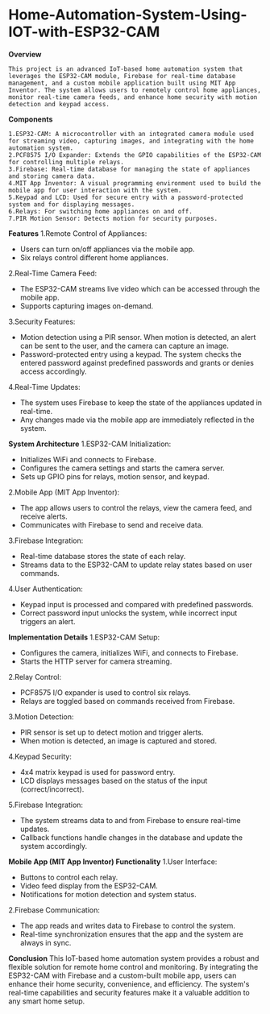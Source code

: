 # Home-Automation-System-Using-IOT-with-ESP32-CAM

**Overview**

    This project is an advanced IoT-based home automation system that leverages the ESP32-CAM module, Firebase for real-time database management, and a custom mobile application built using MIT App Inventor. The system allows users to remotely control home appliances, monitor real-time camera feeds, and enhance home security with motion detection and keypad access.

**Components**

    1.ESP32-CAM: A microcontroller with an integrated camera module used for streaming video, capturing images, and integrating with the home automation system.
    2.PCF8575 I/O Expander: Extends the GPIO capabilities of the ESP32-CAM for controlling multiple relays.
    3.Firebase: Real-time database for managing the state of appliances and storing camera data.
    4.MIT App Inventor: A visual programming environment used to build the mobile app for user interaction with the system.
    5.Keypad and LCD: Used for secure entry with a password-protected system and for displaying messages.
    6.Relays: For switching home appliances on and off.
    7.PIR Motion Sensor: Detects motion for security purposes.

**Features**
1.Remote Control of Appliances:

* Users can turn on/off appliances via the mobile app.
* Six relays control different home appliances.

2.Real-Time Camera Feed:

* The ESP32-CAM streams live video which can be accessed through the mobile app.
* Supports capturing images on-demand.

3.Security Features:

* Motion detection using a PIR sensor. When motion is detected, an alert can be sent to the user, and the camera can capture an image.
* Password-protected entry using a keypad. The system checks the entered password against predefined passwords and grants or denies access accordingly.

4.Real-Time Updates:

* The system uses Firebase to keep the state of the appliances updated in real-time.
* Any changes made via the mobile app are immediately reflected in the system.

**System Architecture**
1.ESP32-CAM Initialization:

* Initializes WiFi and connects to Firebase.
* Configures the camera settings and starts the camera server.
* Sets up GPIO pins for relays, motion sensor, and keypad.

2.Mobile App (MIT App Inventor):

* The app allows users to control the relays, view the camera feed, and receive alerts.
* Communicates with Firebase to send and receive data.

3.Firebase Integration:

* Real-time database stores the state of each relay.
* Streams data to the ESP32-CAM to update relay states based on user commands.

4.User Authentication:

* Keypad input is processed and compared with predefined passwords.
* Correct password input unlocks the system, while incorrect input triggers an alert.

**Implementation Details**
1.ESP32-CAM Setup:

* Configures the camera, initializes WiFi, and connects to Firebase.
* Starts the HTTP server for camera streaming.

2.Relay Control:

* PCF8575 I/O expander is used to control six relays.
* Relays are toggled based on commands received from Firebase.

3.Motion Detection:

* PIR sensor is set up to detect motion and trigger alerts.
* When motion is detected, an image is captured and stored.

4.Keypad Security:

* 4x4 matrix keypad is used for password entry.
* LCD displays messages based on the status of the input (correct/incorrect).

5.Firebase Integration:

* The system streams data to and from Firebase to ensure real-time updates.
* Callback functions handle changes in the database and update the system accordingly.

**Mobile App (MIT App Inventor) Functionality**
  1.User Interface:
  
  * Buttons to control each relay.
  * Video feed display from the ESP32-CAM.
  * Notifications for motion detection and system status.
  
  2.Firebase Communication:
  
  * The app reads and writes data to Firebase to control the system.
  * Real-time synchronization ensures that the app and the system are always in sync.
  
**Conclusion**
This IoT-based home automation system provides a robust and flexible solution for remote home control and monitoring. By integrating the ESP32-CAM with Firebase and a custom-built mobile app, users can enhance their home security, convenience, and efficiency. The system's real-time capabilities and security features make it a valuable addition to any smart home setup.
